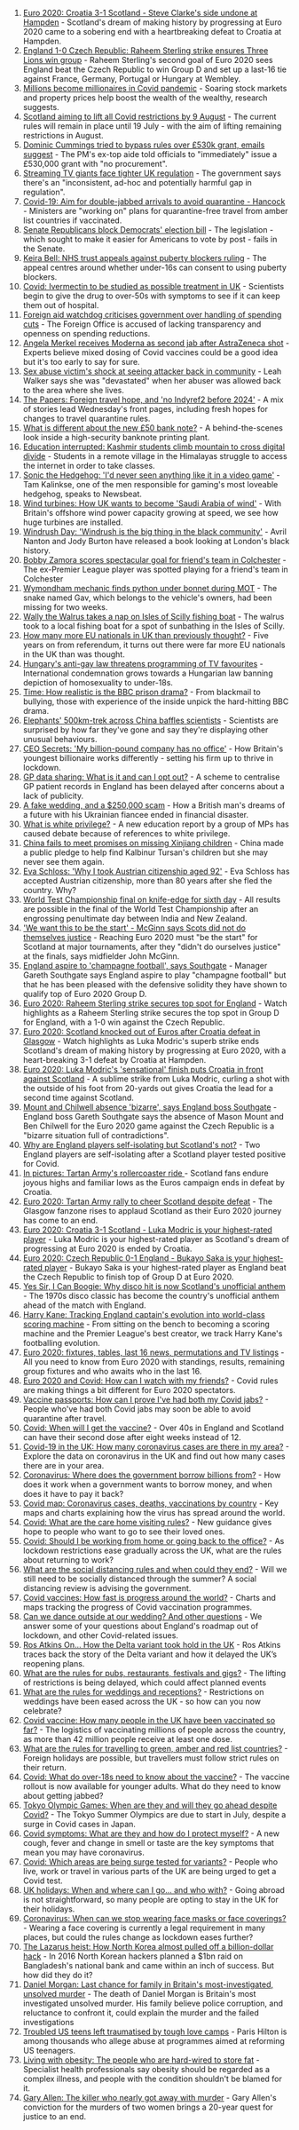 1. [Euro 2020: Croatia 3-1 Scotland - Steve Clarke's side undone at Hampden](https://www.bbc.co.uk/sport/football/51198439) - Scotland's dream of making history by progressing at Euro 2020 came to a sobering end with a heartbreaking defeat to Croatia at Hampden.
2. [England 1-0 Czech Republic: Raheem Sterling strike ensures Three Lions win group](https://www.bbc.co.uk/sport/football/51198446) - Raheem Sterling's second goal of Euro 2020 sees England beat the Czech Republic to win Group D and set up a last-16 tie against France, Germany, Portugal or Hungary at Wembley.
3. [Millions become millionaires in Covid pandemic](https://www.bbc.co.uk/news/business-57575077) - Soaring stock markets and property prices help boost the wealth of the wealthy, research suggests.
4. [Scotland aiming to lift all Covid restrictions by 9 August](https://www.bbc.co.uk/news/uk-scotland-57570939) - The current rules will remain in place until 19 July - with the aim of lifting remaining restrictions in August.
5. [Dominic Cummings tried to bypass rules over £530k grant, emails suggest](https://www.bbc.co.uk/news/uk-57531636) - The PM's ex-top aide told officials to "immediately" issue a £530,000 grant with "no procurement".
6. [Streaming TV giants face tighter UK regulation](https://www.bbc.co.uk/news/entertainment-arts-57552012) - The government says there's an "inconsistent, ad-hoc and potentially harmful gap in regulation".
7. [Covid-19: Aim for double-jabbed arrivals to avoid quarantine - Hancock](https://www.bbc.co.uk/news/uk-57570088) - Ministers are "working on" plans for quarantine-free travel from amber list countries if vaccinated.
8. [Senate Republicans block Democrats' election bill](https://www.bbc.co.uk/news/world-us-canada-57570587) - The legislation - which sought to make it easier for Americans to vote by post - fails in the Senate.
9. [Keira Bell: NHS trust appeals against puberty blockers ruling](https://www.bbc.co.uk/news/health-57573428) - The appeal centres around whether under-16s can consent to using puberty blockers.
10. [Covid: Ivermectin to be studied as possible treatment in UK](https://www.bbc.co.uk/news/health-57570377) - Scientists begin to give the drug to over-50s with symptoms to see if it can keep them out of hospital.
11. [Foreign aid watchdog criticises government over handling of spending cuts](https://www.bbc.co.uk/news/uk-politics-57576187) - The Foreign Office is accused of lacking transparency and openness on spending reductions.
12. [Angela Merkel receives Moderna as second jab after AstraZeneca shot](https://www.bbc.co.uk/news/world-europe-57571791) - Experts believe mixed dosing of Covid vaccines could be a good idea but it's too early to say for sure.
13. [Sex abuse victim's shock at seeing attacker back in community](https://www.bbc.co.uk/news/uk-wales-57555759) - Leah Walker says she was "devastated" when her abuser was allowed back to the area where she lives.
14. [The Papers: Foreign travel hope, and 'no Indyref2 before 2024'](https://www.bbc.co.uk/news/blogs-the-papers-57575836) - A mix of stories lead Wednesday's front pages, including fresh hopes for changes to travel quarantine rules.
15. [What is different about the new £50 bank note?](https://www.bbc.co.uk/news/business-57570867) - A behind-the-scenes look inside a high-security banknote printing plant.
16. [Education interrupted: Kashmir students climb mountain to cross digital divide](https://www.bbc.co.uk/news/world-asia-57568521) - Students in a remote village in the Himalayas struggle to access the internet in order to take classes.
17. [Sonic the Hedgehog: 'I'd never seen anything like it in a video game'](https://www.bbc.co.uk/news/newsbeat-57566746) - Tam Kalinkse, one of the men responsible for gaming's most loveable hedgehog, speaks to Newsbeat.
18. [Wind turbines: How UK wants to become 'Saudi Arabia of wind'](https://www.bbc.co.uk/news/science-environment-57519392) - With Britain's offshore wind power capacity growing at speed, we see how huge turbines are installed.
19. [Windrush Day: 'Windrush is the big thing in the black community'](https://www.bbc.co.uk/news/uk-england-london-57554265) - Avril Nanton and Jody Burton have released a book looking at London's black history.
20. [Bobby Zamora scores spectacular goal for friend's team in Colchester](https://www.bbc.co.uk/news/uk-england-essex-57561709) - The ex-Premier League player was spotted playing for a friend's team in Colchester
21. [Wymondham mechanic finds python under bonnet during MOT](https://www.bbc.co.uk/news/uk-england-norfolk-57567018) - The snake named Gav, which belongs to the vehicle's owners, had been missing for two weeks.
22. [Wally the Walrus takes a nap on Isles of Scilly fishing boat](https://www.bbc.co.uk/news/uk-england-devon-57572045) - The walrus took to a local fishing boat for a spot of sunbathing in the Isles of Scilly.
23. [How many more EU nationals in UK than previously thought?](https://www.bbc.co.uk/news/56846637) - Five years on from referendum, it turns out there were far more EU nationals in the UK than was thought.
24. [Hungary's anti-gay law threatens programming of TV favourites](https://www.bbc.co.uk/news/world-europe-57566696) - International condemnation grows towards a Hungarian law banning depiction of homosexuality to under-18s.
25. [Time: How realistic is the BBC prison drama?](https://www.bbc.co.uk/news/newsbeat-57554537) - From blackmail to bullying, those with experience of the inside unpick the hard-hitting BBC drama.
26. [Elephants' 500km-trek across China baffles scientists](https://www.bbc.co.uk/news/world-asia-china-57565514) - Scientists are surprised by how far they've gone and say they're displaying other unusual behaviours.
27. [CEO Secrets: 'My billion-pound company has no office'](https://www.bbc.co.uk/news/business-57517669) - How Britain's youngest billionaire works differently - setting his firm up to thrive in lockdown.
28. [GP data sharing: What is it and can I opt out?](https://www.bbc.co.uk/news/technology-57555013) - A scheme to centralise GP patient records in England has been delayed after concerns about a lack of publicity.
29. [A fake wedding, and a $250,000 scam](https://www.bbc.co.uk/news/world-europe-57358241) - How a British man's dreams of a future with his Ukrainian fiancee ended in financial disaster.
30. [What is white privilege?](https://www.bbc.co.uk/news/newsbeat-57567647) - A new education report by a group of MPs has caused debate because of references to white privilege.
31. [China fails to meet promises on missing Xinjiang children](https://www.bbc.co.uk/news/world-asia-china-57512954) - China made a public pledge to help find Kalbinur Tursan's children but she may never see them again.
32. [Eva Schloss: 'Why I took Austrian citizenship aged 92'](https://www.bbc.co.uk/news/uk-england-london-57518071) - Eva Schloss has accepted Austrian citizenship, more than 80 years after she fled the country. Why?
33. [World Test Championship final on knife-edge for sixth day](https://www.bbc.co.uk/sport/cricket/57568641) - All results are possible in the final of the World Test Championship after an engrossing penultimate day between India and New Zealand.
34. ['We want this to be the start' - McGinn says Scots did not do themselves justice](https://www.bbc.co.uk/sport/football/57576176) - Reaching Euro 2020 must "be the start" for Scotland at major tournaments, after they "didn't do ourselves justice" at the finals, says midfielder John McGinn.
35. [England aspire to 'champagne football', says Southgate](https://www.bbc.co.uk/sport/football/57575896) - Manager Gareth Southgate says England aspire to play "champagne football" but that he has been pleased with the defensive solidity they have shown to qualify top of Euro 2020 Group D.
36. [Euro 2020: Raheem Sterling strike secures top spot for England](https://www.bbc.co.uk/sport/av/football/57575294) - Watch highlights as a Raheem Sterling strike secures the top spot in Group D for England, with a 1-0 win against the Czech Republic.
37. [Euro 2020: Scotland knocked out of Euros after Croatia defeat in Glasgow](https://www.bbc.co.uk/sport/av/football/57575822) - Watch highlights as Luka Modric's superb strike ends Scotland's dream of making history by progressing at Euro 2020, with a heart-breaking 3-1 defeat by Croatia at Hampden.
38. [Euro 2020: Luka Modric's 'sensational' finish puts Croatia in front against Scotland](https://www.bbc.co.uk/sport/av/football/57575818) - A sublime strike from Luka Modric, curling a shot with the outside of his foot from 20-yards out gives Croatia the lead for a second time against Scotland.
39. [Mount and Chilwell absence 'bizarre', says England boss Southgate](https://www.bbc.co.uk/sport/football/57564682) - England boss Gareth Southgate says the absence of Mason Mount and Ben Chilwell for the Euro 2020 game against the Czech Republic is a "bizarre situation full of contradictions".
40. [Why are England players self-isolating but Scotland's not?](https://www.bbc.co.uk/news/explainers-57568450) - Two England players are self-isolating after a Scotland player tested positive for Covid.
41. [In pictures: Tartan Army's rollercoaster ride ](https://www.bbc.co.uk/news/uk-scotland-57575476) - Scotland fans endure joyous highs and familiar lows as the Euros campaign ends in defeat by Croatia.
42. [Euro 2020: Tartan Army rally to cheer Scotland despite defeat](https://www.bbc.co.uk/news/uk-scotland-57576166) - The Glasgow fanzone rises to applaud Scotland as their Euro 2020 journey has come to an end.
43. [Euro 2020: Croatia 3-1 Scotland - Luka Modric is your highest-rated player](https://www.bbc.co.uk/sport/football/51199209) - Luka Modric is your highest-rated player as Scotland's dream of progressing at Euro 2020 is ended by Croatia.
44. [Euro 2020: Czech Republic 0-1 England - Bukayo Saka is your highest-rated player](https://www.bbc.co.uk/sport/football/51198936) - Bukayo Saka is your highest-rated player as England beat the Czech Republic to finish top of Group D at Euro 2020.
45. [Yes Sir, I Can Boogie: Why disco hit is now Scotland's unofficial anthem](https://www.bbc.co.uk/news/uk-scotland-54930718) - The 1970s disco classic has become the country's unofficial anthem ahead of the match with England.
46. [Harry Kane: Tracking England captain's evolution into world-class scoring machine](https://www.bbc.co.uk/sport/football/57342918) - From sitting on the bench to becoming a scoring machine and the Premier League's best creator, we track Harry Kane's footballing evolution.
47. [Euro 2020: fixtures, tables, last 16 news, permutations and TV listings](https://www.bbc.co.uk/sport/football/57516261) - All you need to know from Euro 2020 with standings, results, remaining group fixtures and who awaits who in the last 16.
48. [Euro 2020 and Covid: How can I watch with my friends?](https://www.bbc.co.uk/news/uk-57386719) - Covid rules are making things a bit different for Euro 2020 spectators.
49. [Vaccine passports: How can I prove I've had both my Covid jabs?](https://www.bbc.co.uk/news/explainers-55718553) - People who've had both Covid jabs may soon be able to avoid quarantine after travel.
50. [Covid: When will I get the vaccine?](https://www.bbc.co.uk/news/health-55045639) - Over 40s in England and Scotland can have their second dose after eight weeks instead of 12.
51. [Covid-19 in the UK: How many coronavirus cases are there in my area?](https://www.bbc.co.uk/news/uk-51768274) - Explore the data on coronavirus in the UK and find out how many cases there are in your area.
52. [Coronavirus: Where does the government borrow billions from?](https://www.bbc.co.uk/news/business-50504151) - How does it work when a government wants to borrow money, and when does it have to pay it back?
53. [Covid map: Coronavirus cases, deaths, vaccinations by country](https://www.bbc.co.uk/news/world-51235105) - Key maps and charts explaining how the virus has spread around the world.
54. [Covid: What are the care home visiting rules?](https://www.bbc.co.uk/news/explainers-53503712) - New guidance gives hope to people who want to go to see their loved ones.
55. [Covid: Should I be working from home or going back to the office?](https://www.bbc.co.uk/news/business-52567567) - As lockdown restrictions ease gradually across the UK, what are the rules about returning to work?
56. [What are the social distancing rules and when could they end?](https://www.bbc.co.uk/news/uk-51506729) - Will we still need to be socially distanced through the summer? A social distancing review is advising the government.
57. [Covid vaccines: How fast is progress around the world?](https://www.bbc.co.uk/news/world-56237778) - Charts and maps tracking the progress of Covid vaccination programmes.
58. [Can we dance outside at our wedding? And other questions](https://www.bbc.co.uk/news/world-asia-china-51176409) - We answer some of your questions about England's roadmap out of lockdown, and other Covid-related issues.
59. [Ros Atkins On… How the Delta variant took hold in the UK](https://www.bbc.co.uk/news/health-57532764) - Ros Atkins traces back the story of the Delta variant and how it delayed the UK’s reopening plans.
60. [What are the rules for pubs, restaurants, festivals and gigs?](https://www.bbc.co.uk/news/business-52977388) - The lifting of restrictions is being delayed, which could affect planned events
61. [What are the rules for weddings and receptions?](https://www.bbc.co.uk/news/explainers-52811509) - Restrictions on weddings have been eased across the UK - so how can you now celebrate?
62. [Covid vaccine: How many people in the UK have been vaccinated so far?](https://www.bbc.co.uk/news/health-55274833) - The logistics of vaccinating millions of people across the country, as more than 42 million people receive at least one dose.
63. [What are the rules for travelling to green, amber and red list countries?](https://www.bbc.co.uk/news/explainers-52544307) - Foreign holidays are possible, but travellers must follow strict rules on their return.
64. [Covid: What do over-18s need to know about the vaccine?](https://www.bbc.co.uk/news/health-57273875) - The vaccine rollout is now available for younger adults. What do they need to know about getting jabbed?
65. [Tokyo Olympic Games: When are they and will they go ahead despite Covid?](https://www.bbc.co.uk/news/world-asia-57240044) - The Tokyo Summer Olympics are due to start in July, despite a surge in Covid cases in Japan.
66. [Covid symptoms: What are they and how do I protect myself?](https://www.bbc.co.uk/news/health-51048366) - A new cough, fever and change in smell or taste are the key symptoms that mean you may have coronavirus.
67. [Covid: Which areas are being surge tested for variants?](https://www.bbc.co.uk/news/explainers-54872039) - People who live, work or travel in various parts of the UK are being urged to get a Covid test.
68. [UK holidays: When and where can I go... and who with?](https://www.bbc.co.uk/news/explainers-52646738) - Going abroad is not straightforward, so many people are opting to stay in the UK for their holidays.
69. [Coronavirus: When can we stop wearing face masks or face coverings?](https://www.bbc.co.uk/news/health-51205344) - Wearing a face covering is currently a legal requirement in many places, but could the rules change as lockdown eases further?
70. [The Lazarus heist: How North Korea almost pulled off a billion-dollar hack](https://www.bbc.co.uk/news/stories-57520169) - In 2016 North Korean hackers planned a $1bn raid on Bangladesh's national bank and came within an inch of success. But how did they do it?
71. [Daniel Morgan: Last chance for family in Britain's most-investigated, unsolved murder](https://www.bbc.co.uk/news/uk-57073302) - The death of Daniel Morgan is Britain's most investigated unsolved murder. His family believe police corruption, and reluctance to confront it, could explain the murder and the failed investigations
72. [Troubled US teens left traumatised by tough love camps](https://www.bbc.co.uk/news/world-us-canada-57442175) - Paris Hilton is among thousands who allege abuse at programmes aimed at reforming US teenagers.
73. [Living with obesity: The people who are hard-wired to store fat](https://www.bbc.co.uk/news/uk-57419041) - Specialist health professionals say obesity should be regarded as a complex illness, and people with the condition shouldn't be blamed for it.
74. [Gary Allen: The killer who nearly got away with murder](https://www.bbc.co.uk/news/uk-england-57331321) - Gary Allen's conviction for the murders of two women brings a 20-year quest for justice to an end.
